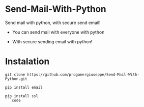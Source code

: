 # Send-Mail-With-Python
Send mail with python, with secure send email!

- You can send mail with everyone with python

- With secure sending email with python!

# Instalation

```code
git clone https://github.com/progamergiuseppe/Send-Mail-With-Python.git

pip install email

pip install ssl
```code
